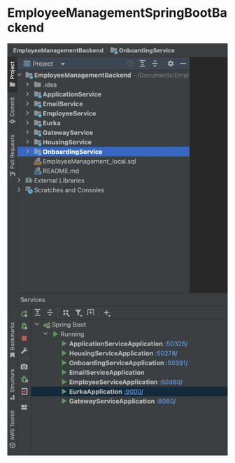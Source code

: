 # EmployeeManagementSpringBootBackend
![image](https://github.com/changlc125/EmployeeManagementSpringBootBackend/blob/main/screenshot/running%20application.png)
